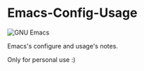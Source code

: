 # Emacs-Config-Usage
![GNU Emacs](https:github.com/whirlpool31/Emacs-Config-Usage/raw/master/resources/emacs.jpg)

Emacs's configure and usage's notes.

Only for personal use :)

